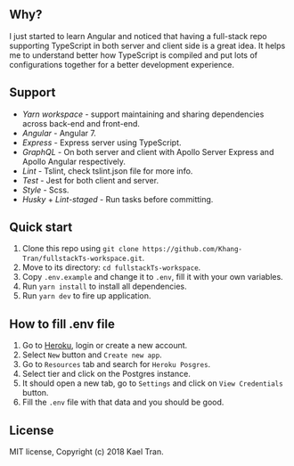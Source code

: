 ## Why?
I just started to learn Angular and noticed that having a full-stack repo supporting TypeScript in both server and client side is a great idea. It helps me to understand better how TypeScript is compiled and put lots of configurations together for a better development experience.

## Support

- _Yarn workspace_ - support maintaining and sharing dependencies across back-end and front-end. 
- _Angular_ - Angular 7.
- _Express_ - Express server using TypeScript.
- _GraphQL_ - On both server and client with Apollo Server Express and Apollo Angular respectively.
- _Lint_ - Tslint, check tslint.json file for more info.
- _Test_ - Jest for both client and server.
- _Style_ - Scss.
- _Husky_ + _Lint-staged_ - Run tasks before committing.

## Quick start
1. Clone this repo using `git clone https://github.com/Khang-Tran/fullstackTs-workspace.git`.
2. Move to its directory: `cd fullstackTs-workspace`.
3. Copy `.env.example` and change it to `.env`, fill it with your own variables.
3. Run `yarn install` to install all dependencies.
4. Run `yarn dev` to fire up application.


## How to fill .env file
1. Go to [Heroku](https://id.heroku.com), login or create a new account.
2. Select `New` button and `Create new app`.
3. Go to `Resources` tab and search for `Heroku Posgres`.
4. Select tier and click on the Postgres instance.
5. It should open a new tab, go to `Settings` and click on `View Credentials` button.
6. Fill the `.env` file with that data and you should be good.


## License
MIT license, Copyright (c) 2018 Kael Tran.

